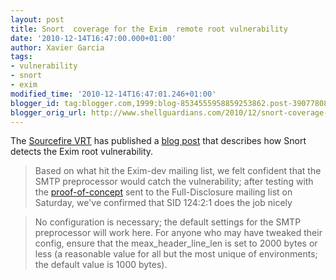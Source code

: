 ```yaml
---
layout: post
title: Snort  coverage for the Exim  remote root vulnerability
date: '2010-12-14T16:47:00.000+01:00'
author: Xavier Garcia
tags:
- vulnerability
- snort
- exim
modified_time: '2010-12-14T16:47:01.246+01:00'
blogger_id: tag:blogger.com,1999:blog-8534555958859253862.post-3907780838209330453
blogger_orig_url: http://www.shellguardians.com/2010/12/snort-coverage-for-exim-remote-root.html
---
```

The [Sourcefire VRT](http://vrt-sourcefire.blogspot.com/) has published a [blog post](http://vrt-sourcefire.blogspot.com/2010/12/exim-remote-root.html) that describes how Snort detects the Exim root vulnerability.  

> Based on what hit the Exim-dev mailing list, we felt confident that the SMTP preprocessor would catch the vulnerability; after testing with the [proof-of-concept](http://seclists.org/fulldisclosure/2010/Dec/221) sent to the Full-Disclosure mailing list on Saturday, we've confirmed that SID 124:2:1 does the job nicely

> No configuration is necessary; the default settings for the SMTP preprocessor will work here. For anyone who may have tweaked their config, ensure that the meax_header_line_len is set to 2000 bytes or less (a reasonable value for all but the most unique of environments; the default value is 1000 bytes).
